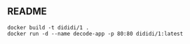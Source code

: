 ## README
```text
docker build -t dididi/1 .
docker run -d --name decode-app -p 80:80 dididi/1:latest
```